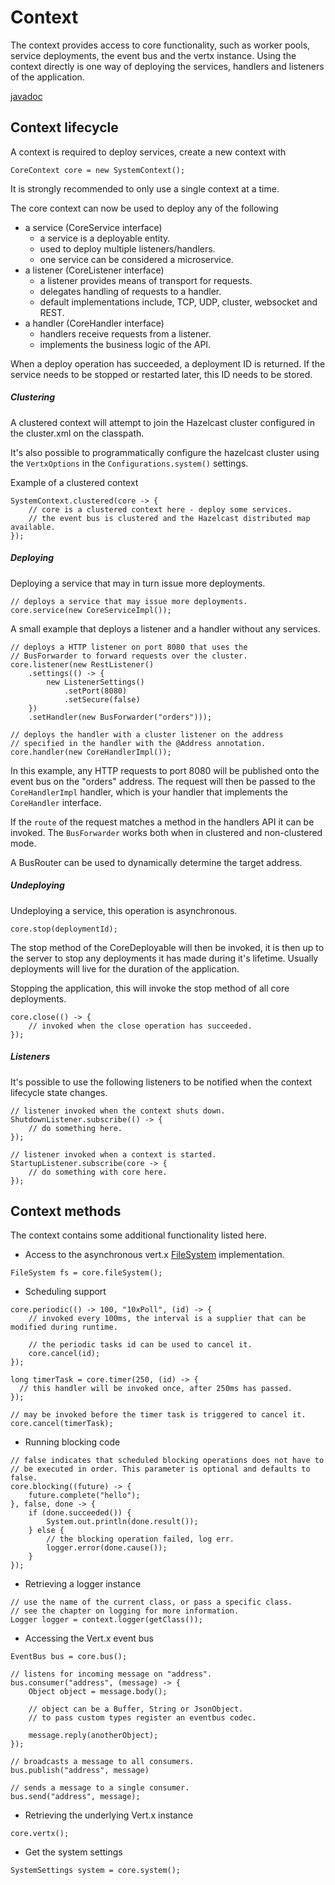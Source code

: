# Context

The context provides access to core functionality, such as worker pools, service deployments, the event bus and the vertx instance.
Using the context directly is one way of deploying the services, handlers and listeners of the application.

[javadoc](javadoc/com/codingchili/core/context/CoreContext.html)

## Context lifecycle
A context is required to deploy services, create a new context with

```$java
CoreContext core = new SystemContext();
```

It is strongly recommended to only use a single context at a time.

The core context can now be used to deploy any of the following

- a service (CoreService interface)
  - a service is a deployable entity.
  - used to deploy multiple listeners/handlers.
  - one service can be considered a microservice.
- a listener (CoreListener interface)
  - a listener provides means of transport for requests.
  - delegates handling of requests to a handler.
  - default implementations include, TCP, UDP, cluster, websocket and REST.
- a handler (CoreHandler interface)
    - handlers receive requests from a listener.
    - implements the business logic of the API.
    
When a deploy operation has succeeded, a deployment ID is returned. If the service needs to be stopped
or restarted later, this ID needs to be stored. 

##### Clustering
A clustered context will attempt to join  the Hazelcast cluster configured in the cluster.xml on the classpath.

It's also possible to programmatically configure the hazelcast cluster using the `VertxOptions` in the `Configurations.system()` settings.

Example of a clustered context
```$java
SystemContext.clustered(core -> {
    // core is a clustered context here - deploy some services.
    // the event bus is clustered and the Hazelcast distributed map available.
});
```

##### Deploying
Deploying a service that may in turn issue more deployments.

```$java
// deploys a service that may issue more deployments.
core.service(new CoreServiceImpl());
```

A small example that deploys a listener and a handler without any services.
```$java
// deploys a HTTP listener on port 8080 that uses the
// BusForwarder to forward requests over the cluster.
core.listener(new RestListener()
    .settings(() -> {
        new ListenerSettings()
            .setPort(8080)
            .setSecure(false)
    })
    .setHandler(new BusForwarder("orders")));

// deploys the handler with a cluster listener on the address
// specified in the handler with the @Address annotation.
core.handler(new CoreHandlerImpl());
```

In this example, any HTTP requests to port 8080 will be published
onto the event bus on the "orders" address. The request will then be
passed to the `CoreHandlerImpl` handler, which is your handler that
implements the `CoreHandler` interface.

If the `route` of the request matches a method in the handlers API it can be invoked. The `BusForwarder`
works both when in clustered and non-clustered mode.

A BusRouter can be used to dynamically determine the target address.

##### Undeploying

Undeploying a service, this operation is asynchronous.
```$java
core.stop(deploymentId);
```
The stop method of the CoreDeployable will then be invoked, it is then up to the server to stop
any deployments it has made during it's lifetime. Usually deployments will live for the duration of the application.


Stopping the application, this will invoke the stop method of all core deployments.
```$java
core.close(() -> {
    // invoked when the close operation has succeeded.
});
```


##### Listeners
It's possible to use the following listeners to be notified when the context
lifecycle state changes.

```$java
// listener invoked when the context shuts down.
ShutdownListener.subscribe(() -> {
    // do something here.
});

// listener invoked when a context is started.
StartupListener.subscribe(core -> {
    // do something with core here.
});
```

## Context methods
The context contains some additional functionality listed here.


- Access to the asynchronous vert.x [FileSystem](https://vertx.io/docs/apidocs/io/vertx/core/file/FileSystem.html) implementation.

```$java
FileSystem fs = core.fileSystem();
```

- Scheduling support

```$java
core.periodic(() -> 100, "10xPoll", (id) -> {
    // invoked every 100ms, the interval is a supplier that can be modified during runtime.
    
    // the periodic tasks id can be used to cancel it.
    core.cancel(id);
});

long timerTask = core.timer(250, (id) -> {
  // this handler will be invoked once, after 250ms has passed.
});

// may be invoked before the timer task is triggered to cancel it.
core.cancel(timerTask);
```

- Running blocking code

```$java
// false indicates that scheduled blocking operations does not have to 
// be executed in order. This parameter is optional and defaults to false.
core.blocking((future) -> {
    future.complete("hello");
}, false, done -> {
    if (done.succeeded()) {
        System.out.println(done.result());
    } else {
        // the blocking operation failed, log err.
        logger.error(done.cause());    
    }
});
```

- Retrieving a logger instance

```$java
// use the name of the current class, or pass a specific class.
// see the chapter on logging for more information.
Logger logger = context.logger(getClass());
```

- Accessing the Vert.x event bus

```$java
EventBus bus = core.bus();

// listens for incoming message on "address".
bus.consumer("address", (message) -> {
    Object object = message.body();
    
    // object can be a Buffer, String or JsonObject.
    // to pass custom types register an eventbus codec.
    
    message.reply(anotherObject);
});

// broadcasts a message to all consumers.
bus.publish("address", message)

// sends a message to a single consumer.
bus.send("address", message);
```

- Retrieving the underlying Vert.x instance

```$java
core.vertx();
```

- Get the system settings

```$java
SystemSettings system = core.system();
```